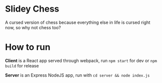 # Slidey Chess
A cursed version of chess because everything else in life is cursed right now, so why not chess too?

# How to run
**Client** is a React app served through webpack, run `npm start` for dev or `npm build` for release

**Server** is an Express NodeJS app, run with `cd server && node index.js`